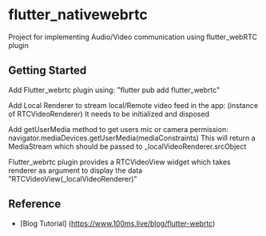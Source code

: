 # flutter_nativewebrtc

Project for implementing Audio/Video communication using flutter_webRTC plugin

## Getting Started

Add Flutter_webrtc plugin using: "flutter pub add flutter_webrtc"

Add Local Renderer to stream local/Remote video feed in the app: (instance of RTCVideoRenderer)
It needs to be initialized and disposed

Add getUserMedia method to get users mic or camera permission: navigator.mediaDevices.getUserMedia(mediaConstraints)
This will return a MediaStream which should be passed to _localVideoRenderer.srcObject

Flutter_webrtc plugin provides a RTCVideoView widget which takes renderer as argument to display the data "RTCVideoView(_localVideoRenderer)"

## Reference
- [Blog Tutorial] (https://www.100ms.live/blog/flutter-webrtc)